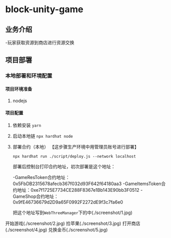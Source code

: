 # block-unity-game

## 业务介绍
-玩家获取资源到商店进行资源交换

## 项目部署

### 本地部署和环境配置

#### 项目环境准备
1. nodejs

#### 项目配置
1. 依赖安装 `yarn`
2. 启动本地链 `npx hardhat node`
3. 部署合约（本地） 【这步骤生产环境中用管理员账号进行部署】
    
    `npx hardhat run ./script/deploy.js --network localhost`
    
    部署后控制台打印合约地址，初次部署是这个地址：
    
    -GameResToken合约地址：0x5FbDB2315678afecb367f032d93F642f64180aa3
    -GameItemsToken合约地址：0xe7f1725E7734CE288F8367e1Bb143E90bb3F0512
    -GameShop合约地址：0x9fE46736679d2D9a65F0992F2272dE9f3c7fa6e0
    
    把这个地址写到`WebThreeManager`下的中(./screenshot/1.jpg)


开始游戏(./screenshot/2.jpg)
捡苹果(./screenshot/3.jpg)
打开商店(./screenshot/4.jpg)
兑换金币(./screenshot/5.jpg)
